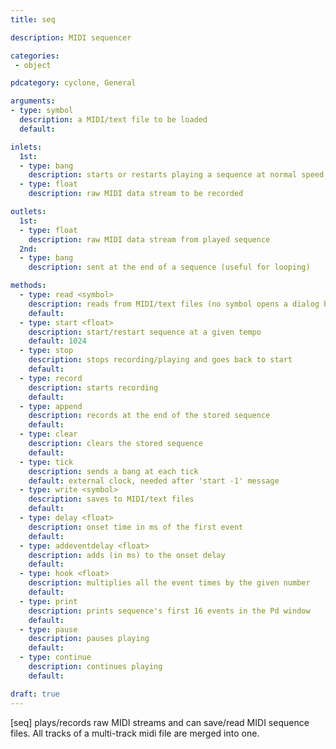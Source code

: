 ```yaml
---
title: seq

description: MIDI sequencer

categories:
 - object

pdcategory: cyclone, General

arguments:
- type: symbol
  description: a MIDI/text file to be loaded
  default:

inlets:
  1st:
  - type: bang
    description: starts or restarts playing a sequence at normal speed
  - type: float
    description: raw MIDI data stream to be recorded 

outlets:
  1st:
  - type: float
    description: raw MIDI data stream from played sequence
  2nd:
  - type: bang
    description: sent at the end of a sequence (useful for looping)

methods:
  - type: read <symbol>
    description: reads from MIDI/text files (no symbol opens a dialog box)
    default:
  - type: start <float>
    description: start/restart sequence at a given tempo
    default: 1024
  - type: stop
    description: stops recording/playing and goes back to start
    default:
  - type: record 
    description: starts recording
    default:
  - type: append
    description: records at the end of the stored sequence
    default:
  - type: clear
    description: clears the stored sequence
    default:
  - type: tick
    description: sends a bang at each tick
    default: external clock, needed after 'start -1' message
  - type: write <symbol>
    description: saves to MIDI/text files 
    default:
  - type: delay <float>
    description: onset time in ms of the first event
    default: 
  - type: addeventdelay <float>
    description: adds (in ms) to the onset delay
    default:
  - type: hook <float>
    description: multiplies all the event times by the given number
    default:
  - type: print
    description: prints sequence's first 16 events in the Pd window
    default:
  - type: pause
    description: pauses playing
    default:
  - type: continue
    description: continues playing
    default:

draft: true
---
```


[seq] plays/records raw MIDI streams and can save/read MIDI sequence files. All tracks of a multi-track midi file are merged into one.
